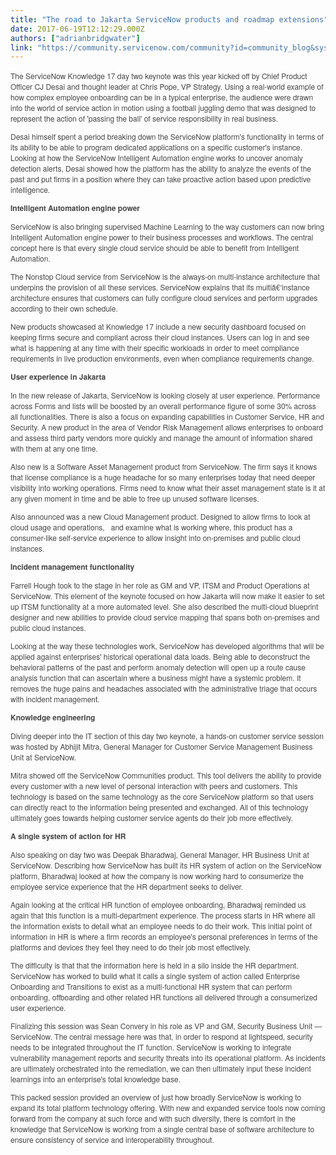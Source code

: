 ```yaml
---
title: "The road to Jakarta ServiceNow products and roadmap extensions"
date: 2017-06-19T12:12:29.000Z
authors: ["adrianbridgwater"]
link: "https://community.servicenow.com/community?id=community_blog&sys_id=020deaa5dbd0dbc01dcaf3231f961916"
---
```

<p style="font-size: 12px; font-family: 'Helvetica Neue'; color: #454545;">The ServiceNow Knowledge 17 day two keynote was this year kicked off by Chief Product Officer CJ Desai and thought leader at Chris Pope, VP Strategy. Using a real-world example of how complex employee onboarding can be in a typical enterprise, the audience were drawn into the world of service action in motion using a football juggling demo that was designed to represent the action of 'passing the ball' of service responsibility in real business.</p><p style="font-size: 12px; font-family: 'Helvetica Neue'; color: #454545;"></p><p style="font-size: 12px; font-family: 'Helvetica Neue'; color: #454545;">Desai himself spent a period breaking down the ServiceNow platform's functionality in terms of its ability to be able to program dedicated applications on a specific customer's instance. Looking at how the ServiceNow Intelligent Automation engine works to uncover anomaly detection alerts, Desai showed how the platform has the ability to analyze the events of the past and put firms in a position where they can take proactive action based upon predictive intelligence. </p><p style="font-size: 12px; font-family: 'Helvetica Neue'; color: #454545;"></p><p style="font-size: 12px; font-family: 'Helvetica Neue'; color: #454545;"><strong>Intelligent Automation engine power</strong></p><p style="font-size: 12px; font-family: 'Helvetica Neue'; color: #454545;"></p><p style="font-size: 12px; font-family: 'Helvetica Neue'; color: #454545;">ServiceNow is also bringing supervised Machine Learning to the way customers can now bring Intelligent Automation engine power to their business processes and workflows. The central concept here is that every single cloud service should be able to benefit from Intelligent Automation. </p><p style="font-size: 12px; font-family: 'Helvetica Neue'; color: #454545;"></p><p style="font-size: 12px; font-family: 'Helvetica Neue'; color: #454545;">The Nonstop Cloud service from ServiceNow is the always-on multi-instance architecture that underpins the provision of all these services. ServiceNow explains that its multiâ€‘instance architecture ensures that customers can fully configure cloud services and perform upgrades according to their own schedule.</p><p style="font-size: 12px; font-family: 'Helvetica Neue'; color: #454545;"></p><p style="font-size: 12px; font-family: 'Helvetica Neue'; color: #454545;">New products showcased at Knowledge 17 include a new security dashboard focused on keeping firms secure and compliant across their cloud instances. Users can log in and see what is happening at any time with their specific workloads in order to meet compliance requirements in live production environments, even when compliance requirements change.</p><p style="font-size: 12px; font-family: 'Helvetica Neue'; color: #454545;"></p><p style="font-size: 12px; font-family: 'Helvetica Neue'; color: #454545;"><strong>User experience in Jakarta</strong></p><p style="font-size: 12px; font-family: 'Helvetica Neue'; color: #454545;"></p><p style="font-size: 12px; font-family: 'Helvetica Neue'; color: #454545;">In the new release of Jakarta, ServiceNow is looking closely at user experience. Performance across Forms and lists will be boosted by an overall performance figure of some 30% across all functionalities. There is also a focus on expanding capabilities in Customer Service, HR and Security. A new product in the area of Vendor Risk Management allows enterprises to onboard and assess third party vendors more quickly and manage the amount of information shared with them at any one time.</p><p style="font-size: 12px; font-family: 'Helvetica Neue'; color: #454545;"></p><p style="font-size: 12px; font-family: 'Helvetica Neue'; color: #454545;">Also new is a Software Asset Management product from ServiceNow. The firm says it knows that license compliance is a huge headache for so many enterprises today that need deeper visibility into working operations. Firms need to know what their asset management state is it at any given moment in time and be able to free up unused software licenses.</p><p style="font-size: 12px; font-family: 'Helvetica Neue'; color: #454545;"></p><p style="font-size: 12px; font-family: 'Helvetica Neue'; color: #454545;">Also announced was a new Cloud Management product. Designed to allow firms to look at cloud usage and operations,   and examine what is working where, this product has a consumer-like self-service experience to allow insight into on-premises and public cloud instances.</p><p style="font-size: 12px; font-family: 'Helvetica Neue'; color: #454545;"></p><p style="font-size: 12px; font-family: 'Helvetica Neue'; color: #454545;"><strong>Incident management functionality</strong></p><p style="font-size: 12px; font-family: 'Helvetica Neue'; color: #454545;"></p><p style="font-size: 12px; font-family: 'Helvetica Neue'; color: #454545;">Farrell Hough took to the stage in her role as GM and VP, ITSM and Product Operations at ServiceNow. This element of the keynote focused on how Jakarta will now make it easier to set up ITSM functionality at a more automated level. She also described the multi-cloud blueprint designer and new abilities to provide cloud service mapping that spans both on-premises and public cloud instances.</p><p style="font-size: 12px; font-family: 'Helvetica Neue'; color: #454545;"></p><p style="font-size: 12px; font-family: 'Helvetica Neue'; color: #454545;">Looking at the way these technologies work, ServiceNow has developed algorithms that will be applied against enterprises' historical operational data loads. Being able to deconstruct the behavioral patterns of the past and perform anomaly detection will open up a route cause analysis function that can ascertain where a business might have a systemic problem. It removes the huge pains and headaches associated with the administrative triage that occurs with incident management.</p><p style="font-size: 12px; font-family: 'Helvetica Neue'; color: #454545;"></p><p style="font-size: 12px; font-family: 'Helvetica Neue'; color: #454545;"><strong>Knowledge engineering</strong></p><p style="font-size: 12px; font-family: 'Helvetica Neue'; color: #454545;"></p><p style="font-size: 12px; font-family: 'Helvetica Neue'; color: #454545;">Diving deeper into the IT section of this day two keynote, a hands-on customer service session was hosted by Abhijit Mitra, General Manager for Customer Service Management Business Unit at ServiceNow.</p><p style="font-size: 12px; font-family: 'Helvetica Neue'; color: #454545;"></p><p style="font-size: 12px; font-family: 'Helvetica Neue'; color: #454545;">Mitra showed off the ServiceNow Communities product. This tool delivers the ability to provide every customer with a new level of personal interaction with peers and customers. This technology is based on the same technology as the core ServiceNow platform so that users can directly react to the information being presented and exchanged. All of this technology ultimately goes towards helping customer service agents do their job more effectively.</p><p style="font-size: 12px; font-family: 'Helvetica Neue'; color: #454545;"></p><p style="font-size: 12px; font-family: 'Helvetica Neue'; color: #454545;"><strong>A single system of action for HR</strong></p><p style="font-size: 12px; font-family: 'Helvetica Neue'; color: #454545;"></p><p style="font-size: 12px; font-family: 'Helvetica Neue'; color: #454545;">Also speaking on day two was Deepak Bharadwaj, General Manager, HR Business Unit at ServiceNow. Describing how ServiceNow has built its HR system of action on the ServiceNow platform, Bharadwaj looked at how the company is now working hard to consumerize the employee service experience that the HR department seeks to deliver.</p><p style="font-size: 12px; font-family: 'Helvetica Neue'; color: #454545;"></p><p style="font-size: 12px; font-family: 'Helvetica Neue'; color: #454545;">Again looking at the critical HR function of employee onboarding, Bharadwaj reminded us again that this function is a multi-department experience. The process starts in HR where all the information exists to detail what an employee needs to do their work. This initial point of information in HR is where a firm records an employee's personal preferences in terms of the platforms and devices they feel they need to do their job most effectively. </p><p style="font-size: 12px; font-family: 'Helvetica Neue'; color: #454545;"></p><p style="font-size: 12px; font-family: 'Helvetica Neue'; color: #454545;">The difficulty is that that the information here is held in a silo inside the HR department. ServiceNow has worked to build what it calls a single system of action called Enterprise Onboarding and Transitions to exist as a multi-functional HR system that can perform onboarding, offboarding and other related HR functions all delivered through a consumerized user experience.</p><p style="font-size: 12px; font-family: 'Helvetica Neue'; color: #454545;"></p><p style="font-size: 12px; font-family: 'Helvetica Neue'; color: #454545;">Finalizing this session was Sean Convery in his role as VP and GM, Security Business Unit — ServiceNow. The central message here was that, in order to respond at lightspeed, security needs to be integrated throughout the IT function. ServiceNow is working to integrate vulnerability management reports and security threats into its operational platform. As incidents are ultimately orchestrated into the remediation, we can then ultimately input these incident learnings into an enterprise's total knowledge base.</p><p style="font-size: 12px; font-family: 'Helvetica Neue'; color: #454545;"></p><p style="font-size: 12px; font-family: 'Helvetica Neue'; color: #454545;">This packed session provided an overview of just how broadly ServiceNow is working to expand its total platform technology offering. With new and expanded service tools now coming forward from the company at such force and with such diversity, there is comfort in the knowledge that ServiceNow is working from a single central base of software architecture to ensure consistency of service and interoperability throughout.</p>